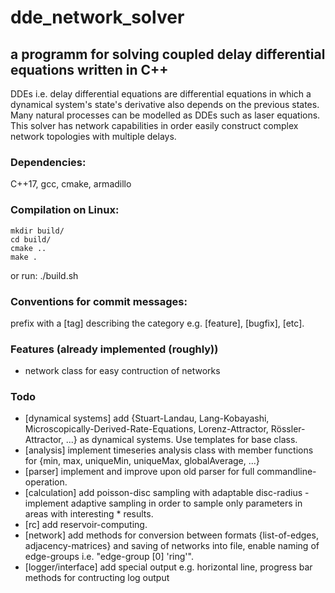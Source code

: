 # dde_network_solver 
## a programm for solving coupled delay differential equations written in C++

DDEs i.e. delay differential equations are differential equations in which a dynamical system's state's derivative also depends on the previous states. Many natural processes can be modelled as DDEs such as laser equations. This solver has network capabilities in order easily construct complex network topologies with multiple delays.

### Dependencies:
C++17, gcc, cmake, armadillo

### Compilation on Linux:
    mkdir build/
    cd build/
    cmake ..
    make .
or run:
    ./build.sh

### Conventions for commit messages:
prefix with a [tag] describing the category e.g. [feature], [bugfix], [etc].

### Features (already implemented (roughly))
* network class for easy contruction of networks

### Todo

* [dynamical systems] add {Stuart-Landau, Lang-Kobayashi, Microscopically-Derived-Rate-Equations, Lorenz-Attractor, Rössler-Attractor, ...} as dynamical systems. Use templates for base class.
* [analysis] implement timeseries analysis class with member functions for {min, max, uniqueMin, uniqueMax, globalAverage, ...}
* [parser] implement and improve upon old parser for full commandline-operation.
* [calculation] add poisson-disc sampling with adaptable disc-radius - implement adaptive sampling in order to sample only parameters in areas with interesting * results. 
* [rc] add reservoir-computing.
* [network] add methods for conversion between formats {list-of-edges, adjacency-matrices} and saving of networks into file, enable naming of edge-groups i.e. "edge-group [0] 'ring'".
* [logger/interface] add special output e.g. horizontal line, progress bar methods for contructing log output